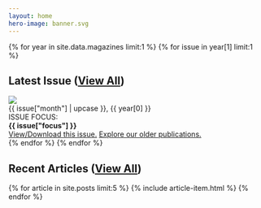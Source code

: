 ```yaml
---
layout: home
hero-image: banner.svg
---
```


{% for year in site.data.magazines limit:1 %}
{% for issue in year[1] limit:1 %}
## Latest Issue ([View All](/issues))
<div id="latest-issue" markdown=1>
<img src="/assets/magazine-thumbnails/{{ issue["thumbnailFileName"] }}"/>
<div id="latest-issue-desc">
    <span>{{ issue["month"] | upcase }}, {{ year[0] }}</span>
    <div id="latest-issue-focus">
    ISSUE FOCUS:<br>
    <strong>{{ issue["focus"] }}</strong>
    </div>
    <a id="latest-issue-link" href="{{issue["fileName"]}}">View/Download this issue.</a>
    <a id="latest-issue-link" href="/issues">Explore our older publications.</a>
</div>
</div>
{% endfor %}
{% endfor %}

## Recent Articles ([View All](/articles))

{% for article in site.posts limit:5 %}
{% include article-item.html %}
{% endfor %}
